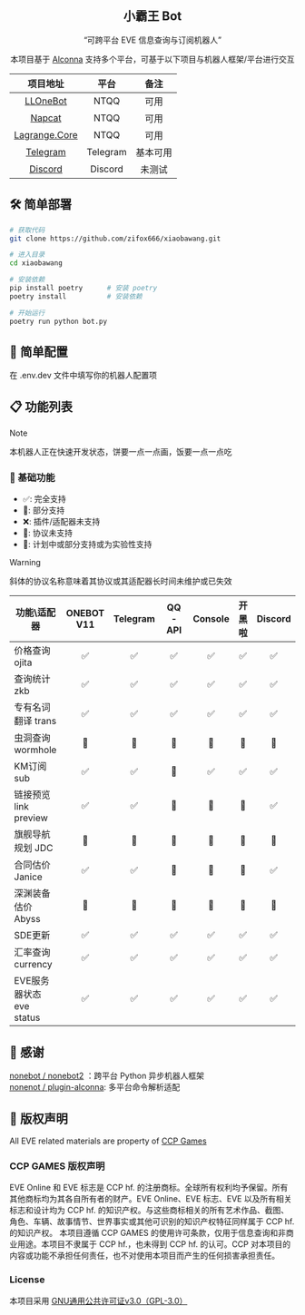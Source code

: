 <div align=center>

## 小霸王 Bot

</div>

<div align=center>

“可跨平台 EVE 信息查询与订阅机器人”

本项目基于 [Alconna](https://github.com/nonebot/plugin-alconna) 支持多个平台，可基于以下项目与机器人框架/平台进行交互

|                             项目地址                              |    平台    |  备注  |
|:-------------------------------------------------------------:|:--------:|:----:|
|       [LLOneBot](https://github.com/LLOneBot/LLOneBot)        |   NTQQ   |  可用  |
|         [Napcat](https://github.com/NapNeko/NapCatQQ)         |   NTQQ   |  可用  |
| [Lagrange.Core](https://github.com/LagrangeDev/Lagrange.Core) |   NTQQ   |  可用  |
|    [Telegram](https://github.com/nonebot/adapter-telegram)    | Telegram | 基本可用 |
|     [Discord](https://github.com/nonebot/adapter-discord)     | Discord  | 未测试  |

</div>

## 🛠️ 简单部署

```bash
# 获取代码
git clone https://github.com/zifox666/xiaobawang.git

# 进入目录
cd xiaobawang

# 安装依赖
pip install poetry      # 安装 poetry
poetry install          # 安装依赖

# 开始运行
poetry run python bot.py
```

## 📝 简单配置

在 .env.dev 文件中填写你的机器人配置项

## 📋 功能列表

> [!NOTE]
> 本机器人正在快速开发状态，饼要一点一点画，饭要一点一点吃

### 🔧 基础功能

- ✅: 完全支持
- 📝: 部分支持
- ❌: 插件/适配器未支持
- 🚫: 协议未支持
- 🚧: 计划中或部分支持或为实验性支持

> [!WARNING]
> 斜体的协议名称意味着其协议或其适配器长时间未维护或已失效

| 功能\适配器              |  ONEBOT V11  |  Telegram  |  QQ-API  |  Console  |  开黑啦  |  Discord  |
|---------------------|:------------:|:----------:|:--------:|:---------:|:-----:|:---------:|
| 价格查询 ojita          |      ✅       |     ✅      |    ✅     |     ✅     |   ✅   |     ✅     |
| 查询统计 zkb          |      ✅       |     ✅      |    ✅     |     ✅     |   ✅   |     ✅     |
| 专有名词翻译 trans        |      ✅       |     ✅      |    ✅     |     ✅     |   ✅   |     ✅     |
| 虫洞查询 wormhole       |      🚧      |     🚧     |    🚧    |    🚧     |  🚧   |    🚧     | 🚧       |
| KM订阅  sub           |      ✅       |     ✅      |    🚫    |     ✅     |   ✅   |     ✅     |
| 链接预览 link preview   |      ✅       |     ✅      |    📝    |    📝     |  📝   |     ✅     |
| 旗舰导航规划      JDC     |      🚧      |     🚧     |    🚧    |    🚧     |  🚧   |    🚧     | 🚧       |
| 合同估价 Janice         |      ✅       |     ✅      |    📝    |    📝     |  📝   |     ✅     |
| 深渊装备估价 Abyss        |      🚧      |     🚧     |    🚧    |    🚧     |  🚧   |    🚧     | 🚧       |
| SDE更新               |      ✅       |     ✅      |    ✅     |     ✅     |   ✅   |     ✅     |
| 汇率查询 currency       |      ✅       |     ✅      |    ✅     |     ✅     |   ✅   |     ✅     |
| EVE服务器状态 eve status |      ✅       |     ✅      |    ✅     |     ✅     |   ✅   |     ✅     |


## 🙏 感谢

[nonebot / nonebot2](https://github.com/nonebot/nonebot2) ：跨平台 Python 异步机器人框架  
[nonenot / plugin-alconna](https://github.com/nonebot/plugin-alconna): 多平台命令解析适配

## 📜 版权声明

All EVE related materials are property of [CCP Games](https://www.ccpgames.com/)

### CCP GAMES 版权声明

EVE Online 和 EVE 标志是 CCP hf. 的注册商标。全球所有权利均予保留。所有其他商标均为其各自所有者的财产。EVE Online、EVE 标志、EVE 以及所有相关标志和设计均为 CCP hf. 的知识产权。与这些商标相关的所有艺术作品、截图、角色、车辆、故事情节、世界事实或其他可识别的知识产权特征同样属于 CCP hf. 的知识产权。
本项目遵循 CCP GAMES 的使用许可条款，仅用于信息查询和非商业用途。本项目不隶属于 CCP hf.，也未得到 CCP hf. 的认可。CCP 对本项目的内容或功能不承担任何责任，也不对使用本项目而产生的任何损害承担责任。

### License

本项目采用 [GNU通用公共许可证v3.0（GPL-3.0）](https://www.gnu.org/licenses/gpl-3.0.html)
